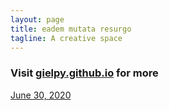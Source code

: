 ```yaml
---
layout: page
title: eadem mutata resurgo
tagline: A creative space
---
```


### Visit [gielpy.github.io](gielpy.github.io) for more

[June 30, 2020](pages/june_30_2020.md)


